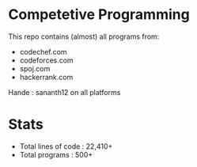Competetive Programming
=======================

This repo contains (almost) all programs from:

* codechef.com
* codeforces.com
* spoj.com
* hackerrank.com

Hande : sananth12 on all platforms

Stats
=====

* Total lines of code :  22,410+
* Total programs      :  500+